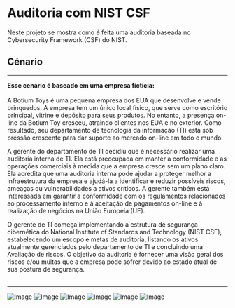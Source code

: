 # Auditoria com NIST CSF
Neste projeto se mostra como é feita uma auditoria baseada no Cybersecurity Framework (CSF) do NIST.
<h2>Cénario</h2>
<hr>
<b>Esse cenário é baseado em uma empresa fictícia:</b>
<br></br>
A Botium Toys é uma pequena empresa dos EUA que desenvolve e vende brinquedos. A empresa tem um único local físico, que serve como escritório principal, vitrine e depósito para seus produtos. No entanto, a presença on-line da Botium Toy cresceu, atraindo clientes nos EUA e no exterior. Como resultado, seu departamento de tecnologia da informação (TI) está sob pressão crescente para dar suporte ao mercado on-line em todo o mundo.

A gerente do departamento de TI decidiu que é necessário realizar uma auditoria interna de TI. Ela está preocupada em manter a conformidade e as operações comerciais à medida que a empresa cresce sem um plano claro. Ela acredita que uma auditoria interna pode ajudar a proteger melhor a infraestrutura da empresa e ajudá-la a identificar e reduzir possíveis riscos, ameaças ou vulnerabilidades a ativos críticos. A gerente também está interessada em garantir a conformidade com os regulamentos relacionados ao processamento interno e à aceitação de pagamentos on-line e à realização de negócios na União Europeia (UE).

O gerente de TI começa implementando a estrutura de segurança cibernética do National Institute of Standards and Technology (NIST CSF), estabelecendo um escopo e metas de auditoria, listando os ativos atualmente gerenciados pelo departamento de TI e concluindo uma Avaliação de riscos. O objetivo da auditoria é fornecer uma visão geral dos riscos e/ou multas que a empresa pode sofrer devido ao estado atual de sua postura de segurança.
<br></br> 
<hr>

![Image](https://github.com/user-attachments/assets/d2223014-14fb-46cd-910a-ba4ccc31e5cd)
![Image](https://github.com/user-attachments/assets/56d2085b-fce9-4d14-a3cc-c23d963fb8cd)
![Image](https://github.com/user-attachments/assets/1e326cba-1e7b-42c9-b5c3-3215a2774b09)
![Image](https://github.com/user-attachments/assets/4e11cf6c-2026-4067-8658-e4d4467237c2)
![Image](https://github.com/user-attachments/assets/67a7b86c-1d97-40a8-921f-e75bce657d31)
![Image](https://github.com/user-attachments/assets/6d21c4e1-a220-4118-ab1b-d313c24b3e4d)
